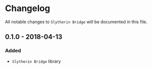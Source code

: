 # Changelog

All notable changes to `Slytherin Bridge` will be documented in this file.

## 0.1.0 - 2018-04-13

### Added
- `Slytherin Bridge` library